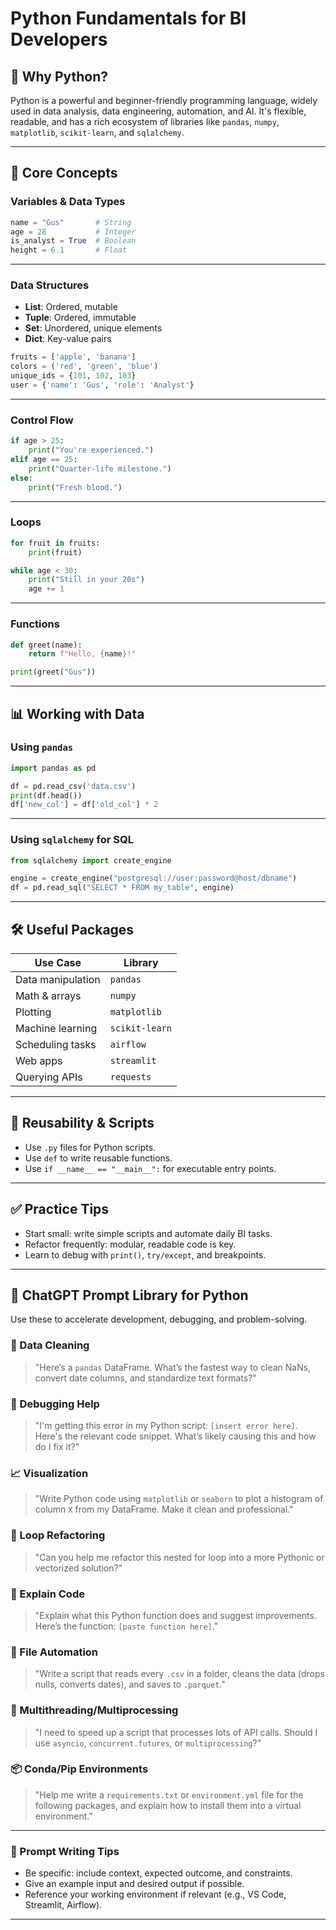 # Python Fundamentals for BI Developers

## 📌 Why Python?

Python is a powerful and beginner-friendly programming language, widely used in data analysis, data engineering, automation, and AI. It's flexible, readable, and has a rich ecosystem of libraries like `pandas`, `numpy`, `matplotlib`, `scikit-learn`, and `sqlalchemy`.

---

## 🧠 Core Concepts

### Variables & Data Types

```python
name = "Gus"       # String
age = 28           # Integer
is_analyst = True  # Boolean
height = 6.1       # Float
```

---

### Data Structures

- **List**: Ordered, mutable  
- **Tuple**: Ordered, immutable  
- **Set**: Unordered, unique elements  
- **Dict**: Key-value pairs  

```python
fruits = ['apple', 'banana']
colors = ('red', 'green', 'blue')
unique_ids = {101, 102, 103}
user = {'name': 'Gus', 'role': 'Analyst'}
```

---

### Control Flow

```python
if age > 25:
    print("You're experienced.")
elif age == 25:
    print("Quarter-life milestone.")
else:
    print("Fresh blood.")
```

---

### Loops

```python
for fruit in fruits:
    print(fruit)

while age < 30:
    print("Still in your 20s")
    age += 1
```

---

### Functions

```python
def greet(name):
    return f"Hello, {name}!"

print(greet("Gus"))
```

---

## 📊 Working with Data

### Using `pandas`

```python
import pandas as pd

df = pd.read_csv('data.csv')
print(df.head())
df['new_col'] = df['old_col'] * 2
```

---

### Using `sqlalchemy` for SQL

```python
from sqlalchemy import create_engine

engine = create_engine("postgresql://user:password@host/dbname")
df = pd.read_sql("SELECT * FROM my_table", engine)
```

---

## 🛠 Useful Packages

| Use Case           | Library         |
|--------------------|-----------------|
| Data manipulation  | `pandas`        |
| Math & arrays      | `numpy`         |
| Plotting           | `matplotlib`    |
| Machine learning   | `scikit-learn`  |
| Scheduling tasks   | `airflow`       |
| Web apps           | `streamlit`     |
| Querying APIs      | `requests`      |

---

## 🔁 Reusability & Scripts

- Use `.py` files for Python scripts.
- Use `def` to write reusable functions.
- Use `if __name__ == "__main__":` for executable entry points.

---

## ✅ Practice Tips

- Start small: write simple scripts and automate daily BI tasks.
- Refactor frequently: modular, readable code is key.
- Learn to debug with `print()`, `try/except`, and breakpoints.

---

## 💬 ChatGPT Prompt Library for Python

Use these to accelerate development, debugging, and problem-solving.

### 🧹 Data Cleaning

> "Here’s a `pandas` DataFrame. What’s the fastest way to clean NaNs, convert date columns, and standardize text formats?"

### 🧪 Debugging Help

> "I'm getting this error in my Python script: `[insert error here]`. Here's the relevant code snippet. What’s likely causing this and how do I fix it?"

### 📈 Visualization

> "Write Python code using `matplotlib` or `seaborn` to plot a histogram of column `X` from my DataFrame. Make it clean and professional."

### 🔄 Loop Refactoring

> "Can you help me refactor this nested for loop into a more Pythonic or vectorized solution?"

### 🧠 Explain Code

> "Explain what this Python function does and suggest improvements. Here’s the function: `[paste function here]`."

### 📂 File Automation

> "Write a script that reads every `.csv` in a folder, cleans the data (drops nulls, converts dates), and saves to `.parquet`."

### 🧵 Multithreading/Multiprocessing

> "I need to speed up a script that processes lots of API calls. Should I use `asyncio`, `concurrent.futures`, or `multiprocessing`?"

### 📦 Conda/Pip Environments

> "Help me write a `requirements.txt` or `environment.yml` file for the following packages, and explain how to install them into a virtual environment."

---

### 🧩 Prompt Writing Tips

- Be specific: include context, expected outcome, and constraints.
- Give an example input and desired output if possible.
- Reference your working environment if relevant (e.g., VS Code, Streamlit, Airflow).

---
